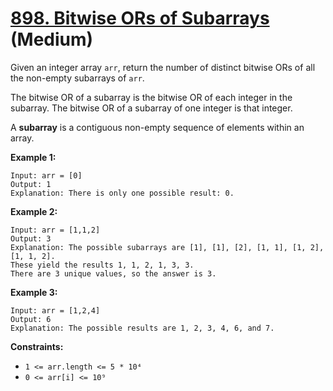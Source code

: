 # [898. Bitwise ORs of Subarrays][link] (Medium)

[link]: https://leetcode.cn/problems/bitwise-ors-of-subarrays/

Given an integer array `arr`, return the number of distinct bitwise ORs of all the non-empty
subarrays of `arr`.

The bitwise OR of a subarray is the bitwise OR of each integer in the subarray. The bitwise OR of a
subarray of one integer is that integer.

A **subarray** is a contiguous non-empty sequence of elements within an array.

**Example 1:**

```
Input: arr = [0]
Output: 1
Explanation: There is only one possible result: 0.
```

**Example 2:**

```
Input: arr = [1,1,2]
Output: 3
Explanation: The possible subarrays are [1], [1], [2], [1, 1], [1, 2], [1, 1, 2].
These yield the results 1, 1, 2, 1, 3, 3.
There are 3 unique values, so the answer is 3.
```

**Example 3:**

```
Input: arr = [1,2,4]
Output: 6
Explanation: The possible results are 1, 2, 3, 4, 6, and 7.
```

**Constraints:**

- `1 <= arr.length <= 5 * 10⁴`
- `0 <= arr[i] <= 10⁹`
